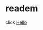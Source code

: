 # readem


click [Hello](adp://https%3A%2F%2Fraw.githubusercontent.com%2Fxxcriticxx%2F.pl-host-file%2Fmaster%2Fhosts.txt)
